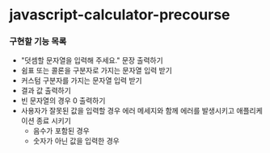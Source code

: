 # javascript-calculator-precourse

### 구현할 기능 목록

- "덧셈할 문자열을 입력해 주세요." 문장 출력하기
- 쉼표 또는 콜론을 구분자로 가지는 문자열 입력 받기
- 커스텀 구분자를 가지는 문자열 입력 받기
- 결과 값 출력하기
- 빈 문자열의 경우 0 출력하기
- 사용자가 잘못된 값을 입력할 경우 에러 메세지와 함께 에러를 발생시키고 애플리케이션 종료 시키기
  - 음수가 포함된 경우
  - 숫자가 아닌 값을 입력한 경우
